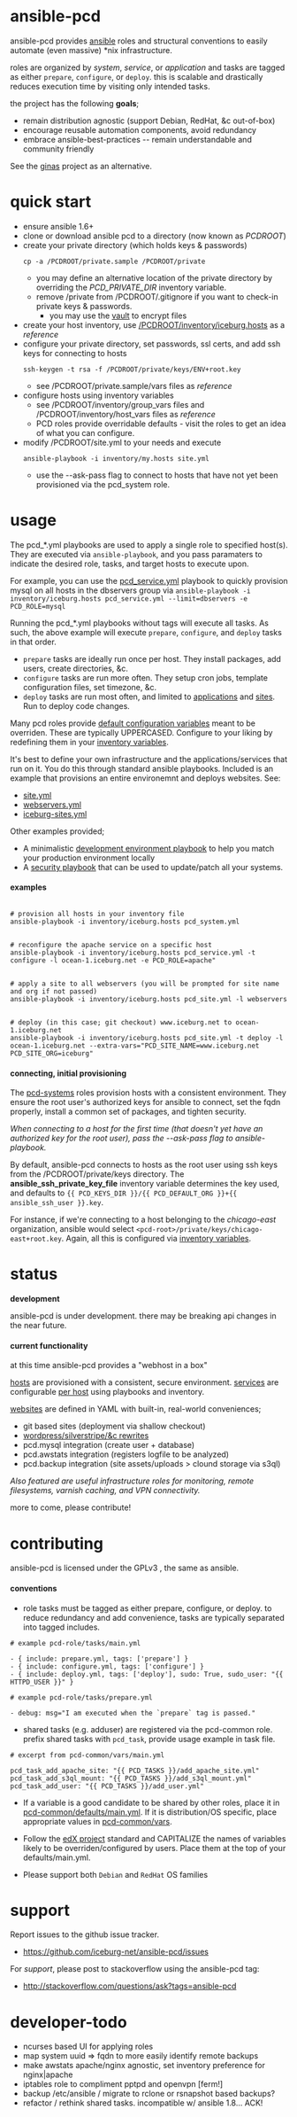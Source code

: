 ansible-pcd
===========

ansible-pcd provides [ansible](https://github.com/ansible/ansible) roles and
structural conventions to easily automate (even massive) *nix infrastructure.

roles are organized by _system_, _service_, or _application_ and tasks are
tagged as either `prepare`, `configure`, or `deploy`. this is scalable and
drastically reduces execution time by visiting only intended tasks.

the project has the following **goals**;
* remain distribution agnostic (support Debian, RedHat, &c out-of-box)
* encourage reusable automation components, avoid redundancy
* embrace ansible-best-practices -- remain understandable and community friendly


See the [ginas](https://github.com/ginas/ginas/) project as an alternative.


quick start
===========

* ensure ansible 1.6+
* clone or download ansible pcd to a directory (now known as _PCDROOT_)
* create your private directory (which holds keys & passwords)
  ```
  cp -a /PCDROOT/private.sample /PCDROOT/private
  ```
  * you may define an alternative location of the private directory by overriding the _PCD_PRIVATE_DIR_ inventory variable.
  * remove /private from /PCDROOT/.gitignore if you want to check-in private keys & passwords.
    * you may use the [vault](http://docs.ansible.com/playbooks_vault.html) to encrypt files
* create your host inventory, use [/PCDROOT/inventory/iceburg.hosts](https://github.com/iceburg-net/ansible-pcd/blob/master/inventory/iceburg.hosts) as a _reference_
* configure your private directory, set passwords, ssl certs, and add ssh keys for connecting to hosts
  ```
  ssh-keygen -t rsa -f /PCDROOT/private/keys/ENV+root.key
  ```
  * see /PCDROOT/private.sample/vars files as _reference_
* configure hosts using inventory variables
  * see /PCDROOT/inventory/group_vars files and /PCDROOT/inventory/host_vars files as _reference_
  * PCD roles provide overridable defaults - visit the roles to get an idea of what you can configure. 
* modify /PCDROOT/site.yml to your needs and execute
  ```
  ansible-playbook -i inventory/my.hosts site.yml
  ````
  * use the --ask-pass flag to connect to hosts that have not yet been provisioned via the pcd_system role.

  
usage
==============

The pcd_*.yml playbooks are used to apply a single role to specified host(s). They
are executed via `ansible-playbook`, and you pass paramaters to indicate the
desired role, tasks, and target hosts to execute upon. 

For example, you can use the [pcd_service.yml](https://github.com/iceburg-net/ansible-pcd/blob/master/pcd_service.yml)
playbook to quickly provision mysql on all hosts in the dbservers group via `ansible-playbook -i inventory/iceburg.hosts pcd_service.yml --limit=dbservers -e PCD_ROLE=mysql`


Running the pcd_*.yml playbooks without tags will execute all tasks. 
As such, the above example will execute `prepare`, `configure`, and `deploy` tasks in that order.
* `prepare` tasks are ideally run once per host. They install packages, add users, create directories, &c.
* `configure` tasks are run more often. They setup cron jobs, template configuration files, set timezone, &c. 
* `deploy` tasks are run most often, and limited to [applications](https://github.com/iceburg-net/ansible-pcd/tree/master/roles/pcd-apps) and [sites](https://github.com/iceburg-net/ansible-pcd/tree/master/sites). Run to deploy code changes. 


Many pcd roles provide [default configuration variables](https://github.com/iceburg-net/ansible-pcd/blob/master/roles/pcd-apps/awstats/defaults/main.yml) meant to be overriden. These are typically UPPERCASED. Configure to your liking by redefining them in your [inventory variables](https://github.com/iceburg-net/ansible-pcd/tree/master/inventory/group_vars).


It's best to define your own infrastructure and the applications/services that
run on it. You do this through standard ansible playbooks. Included is an 
example that provisions an entire environemnt and deploys websites. See:
  * [site.yml](https://github.com/iceburg-net/ansible-pcd/blob/master/site.yml) 
  * [webservers.yml](https://github.com/iceburg-net/ansible-pcd/blob/master/webservers.yml)
  * [iceburg-sites.yml](https://github.com/iceburg-net/ansible-pcd/blob/master/iceburg-sites.yml)
  
Other examples provided;
  * A minimalistic [development environment playbook](https://github.com/iceburg-net/ansible-pcd/blob/master/development.yml) to help you match your production environment locally
  * A [security playbook](https://github.com/iceburg-net/ansible-pcd/blob/master/security.yml) that can be used to update/patch all your systems.
  

#### examples

```

# provision all hosts in your inventory file
ansible-playbook -i inventory/iceburg.hosts pcd_system.yml 


# reconfigure the apache service on a specific host
ansible-playbook -i inventory/iceburg.hosts pcd_service.yml -t configure -l ocean-1.iceburg.net -e PCD_ROLE=apache"


# apply a site to all webservers (you will be prompted for site name and org if not passed)
ansible-playbook -i inventory/iceburg.hosts pcd_site.yml -l webservers


# deploy (in this case; git checkout) www.iceburg.net to ocean-1.iceburg.net
ansible-playbook -i inventory/iceburg.hosts pcd_site.yml -t deploy -l ocean-1.iceburg.net --extra-vars="PCD_SITE_NAME=www.iceburg.net PCD_SITE_ORG=iceburg"

```

#### connecting, initial provisioning

The [pcd-systems](https://github.com/iceburg-net/ansible-pcd/tree/master/roles/pcd-systems)
roles provision hosts with a consistent environment. They ensure the 
root user's authorized keys for ansible to connect, set the fqdn properly, 
install a common set of packages, and tighten security. 


_When connecting to a host for the first time (that doesn't yet have an authorized key for the root 
user), pass the --ask-pass flag to ansible-playbook._


By default, ansible-pcd connects to hosts as the root user using ssh keys
from the /PCDROOT/private/keys directory. The **ansible_ssh_private_key_file** inventory 
variable determines the key used, and defaults to
`{{ PCD_KEYS_DIR }}/{{ PCD_DEFAULT_ORG }}+{{ ansible_ssh_user }}.key`.


For instance, if we're connecting to a host belonging to the *chicago-east*
organization, ansible would select `<pcd-root>/private/keys/chicago-east+root.key`. 
Again, all this is configured via [inventory variables](https://github.com/iceburg-net/ansible-pcd/tree/master/inventory). 



status
======

**development**

ansible-pcd is under development. there may be breaking api changes in the near future. 

#### current functionality

at this time ansible-pcd provides a "webhost in a box"

[hosts](https://github.com/iceburg-net/ansible-pcd/blob/master/inventory/iceburg.hosts) are provisioned with a consistent, secure environment. [services](https://github.com/iceburg-net/ansible-pcd/tree/master/roles/pcd-services) are
configurable [per host](https://github.com/iceburg-net/ansible-pcd/blob/master/webservers.yml) using playbooks and inventory.


[websites](https://github.com/iceburg-net/ansible-pcd/tree/master/sites) are defined in YAML
with built-in, real-world conveniences;
* git based sites (deployment via shallow checkout)
* [wordpress/silverstripe/&c rewrites](https://github.com/iceburg-net/ansible-pcd/tree/master/roles/pcd-sites/apache_site/templates/includes)
* pcd.mysql integration (create user + database)
* pcd.awstats integration (registers logfile to be analyzed) 
* pcd.backup integration (site assets/uploads > clound storage via s3ql)  


_Also featured are useful infrastructure roles for monitoring, remote filesystems, varnish caching, and VPN connectivity._

more to come, please contribute!


contributing
============

ansible-pcd is licensed under the GPLv3 , the same as ansible.

#### conventions

* role tasks must be tagged as either prepare, configure, or deploy. to reduce redundancy and add convenience, tasks are typically separated into tagged includes. 
```
# example pcd-role/tasks/main.yml

- { include: prepare.yml, tags: ['prepare'] }
- { include: configure.yml, tags: ['configure'] }
- { include: deploy.yml, tags: ['deploy'], sudo: True, sudo_user: "{{ HTTPD_USER }}" }

# example pcd-role/tasks/prepare.yml

- debug: msg="I am executed when the `prepare` tag is passed."
```

* shared tasks (e.g. adduser) are registered via the pcd-common role. prefix shared tasks with `pcd_task`, provide usage example in task file.
```
# excerpt from pcd-common/vars/main.yml

pcd_task_add_apache_site: "{{ PCD_TASKS }}/add_apache_site.yml"
pcd_task_add_s3ql_mount: "{{ PCD_TASKS }}/add_s3ql_mount.yml"
pcd_task_add_user: "{{ PCD_TASKS }}/add_user.yml"

```

* If a variable is a good candidate to be shared by other roles, place it in [pcd-common/defaults/main.yml](https://github.com/iceburg-net/ansible-pcd/blob/master/roles/pcd-common/defaults/main.yml). If it is distribution/OS specific, place appropriate values in [pcd-common/vars](https://github.com/iceburg-net/ansible-pcd/tree/master/roles/pcd-common/vars).

* Follow the [edX project](https://github.com/edx/configuration) standard and CAPITALIZE the names of variables likely to be overriden/configured by users. Place them at the top of your defaults/main.yml.

* Please support both `Debian` and `RedHat` OS families



support
=======

Report issues to the github issue tracker.

* https://github.com/iceburg-net/ansible-pcd/issues


For *support*, please post to stackoverflow using the ansible-pcd tag:

* http://stackoverflow.com/questions/ask?tags=ansible-pcd



developer-todo
==============

* ncurses based UI for applying roles
* map system uuid => fqdn to more easily identify remote backups
* make awstats apache/nginx agnostic, set inventory preference for nginx|apache
* iptables role to compliment pptpd and openvpn [ferm!]
* backup /etc/ansible / migrate to rclone or rsnapshot based backups?
* refactor / rethink shared tasks. incompatible w/ ansible 1.8... ACK!
